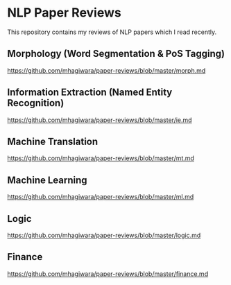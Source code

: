 NLP Paper Reviews
=================

This repository contains my reviews of NLP papers which I read recently.

Morphology (Word Segmentation & PoS Tagging)
--------------------------------------------

https://github.com/mhagiwara/paper-reviews/blob/master/morph.md

Information Extraction (Named Entity Recognition)
-------------------------------------------------

https://github.com/mhagiwara/paper-reviews/blob/master/ie.md

Machine Translation
-------------------

https://github.com/mhagiwara/paper-reviews/blob/master/mt.md

Machine Learning
----------------

https://github.com/mhagiwara/paper-reviews/blob/master/ml.md

Logic
-----

https://github.com/mhagiwara/paper-reviews/blob/master/logic.md


Finance
----------------

https://github.com/mhagiwara/paper-reviews/blob/master/finance.md
